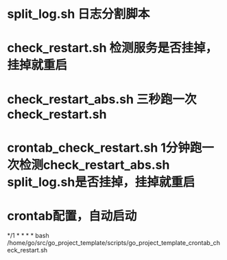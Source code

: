 # split_log.sh 日志分割脚本

# check_restart.sh 检测服务是否挂掉，挂掉就重启

# check_restart_abs.sh 三秒跑一次check_restart.sh

# crontab_check_restart.sh 1分钟跑一次检测check_restart_abs.sh split_log.sh是否挂掉，挂掉就重启

# crontab配置，自动启动

*/1 * * * * bash /home/go/src/go_project_template/scripts/go_project_template_crontab_check_restart.sh